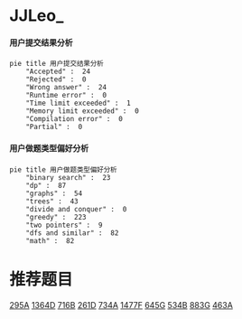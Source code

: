 # JJLeo_

<!-- tabs:start -->



#### **用户提交结果分析**

```mermaid
pie title 用户提交结果分析
    "Accepted" :  24
    "Rejected" :  0
    "Wrong answer" :  24
    "Runtime error" :  0
    "Time limit exceeded" :  1
    "Memory limit exceeded" :  0
    "Compilation error" :  0
    "Partial" :  0
```

#### **用户做题类型偏好分析**

```mermaid
pie title 用户做题类型偏好分析
    "binary search" :  23
    "dp" :  87
    "graphs" :  54
    "trees" :  43
    "divide and conquer" :  0
    "greedy" :  223
    "two pointers" :  9
    "dfs and similar" :  82
    "math" :  82
```



<!-- tabs:end -->
# 推荐题目
[295A](https://codeforces.com/contest/295/problem/A)
[1364D](https://codeforces.com/contest/1364/problem/D)
[716B](https://codeforces.com/contest/716/problem/B)
[261D](https://codeforces.com/contest/261/problem/D)
[734A](https://codeforces.com/contest/734/problem/A)
[1477F](https://codeforces.com/contest/1477/problem/F)
[645G](https://codeforces.com/contest/645/problem/G)
[534B](https://codeforces.com/contest/534/problem/B)
[883G](https://codeforces.com/contest/883/problem/G)
[463A](https://codeforces.com/contest/463/problem/A)

